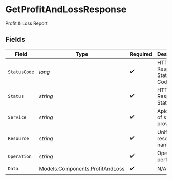 # GetProfitAndLossResponse

Profit & Loss Report


## Fields

| Field                                                                       | Type                                                                        | Required                                                                    | Description                                                                 | Example                                                                     |
| --------------------------------------------------------------------------- | --------------------------------------------------------------------------- | --------------------------------------------------------------------------- | --------------------------------------------------------------------------- | --------------------------------------------------------------------------- |
| `StatusCode`                                                                | *long*                                                                      | :heavy_check_mark:                                                          | HTTP Response Status Code                                                   | 200                                                                         |
| `Status`                                                                    | *string*                                                                    | :heavy_check_mark:                                                          | HTTP Response Status                                                        | OK                                                                          |
| `Service`                                                                   | *string*                                                                    | :heavy_check_mark:                                                          | Apideck ID of service provider                                              | quickbooks                                                                  |
| `Resource`                                                                  | *string*                                                                    | :heavy_check_mark:                                                          | Unified API resource name                                                   | ProfitAndLosses                                                             |
| `Operation`                                                                 | *string*                                                                    | :heavy_check_mark:                                                          | Operation performed                                                         | one                                                                         |
| `Data`                                                                      | [Models.Components.ProfitAndLoss](../../Models/Components/ProfitAndLoss.md) | :heavy_check_mark:                                                          | N/A                                                                         |                                                                             |
